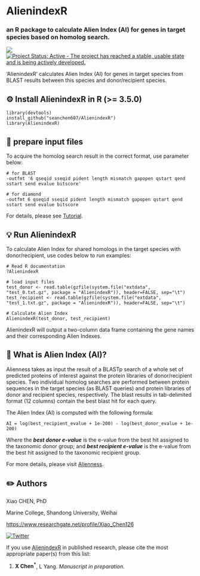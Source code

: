 # AlienindexR 
### an R package to calculate Alien Index (AI) for genes in target species based on homolog search.

[![](https://img.shields.io/badge/release%20version-0.99.1-green.svg)](https://github.com/seanchen607/FScanR)
[![Project Status: Active - The project has reached a stable, usable state and is being actively developed.](http://www.repostatus.org/badges/latest/active.svg)](http://www.repostatus.org/#active)

‘AlienindexR’ calculates Alien Index (AI) for genes in target species from BLAST results between this species and donor/recipient species. 

## :gear: Install AlienindexR in R (>= 3.5.0)

	library(devtools)
	install_github("seanchen607/AlienindexR")
	library(AlienindexR)

## :file_folder: prepare input files

To acquire the homolog search result in the correct format, use parameter below: 

	# for BLAST
	-outfmt '6 qseqid sseqid pident length mismatch gapopen qstart qend sstart send evalue bitscore'
  
	# for diamond
	-outfmt 6 qseqid sseqid pident length mismatch gapopen qstart qend sstart send evalue bitscore

For details, please see [Tutorial](https://seanchen607.github.io/AlienindexR.html).

## :bulb: Run AlienindexR

To calculate Alien Index for shared homologs in the target species with donor/recipient, use codes below to run examples: 

	# Read R documentation
	?AlienindexR
	
	# load input files
	test_donor <- read.table(gzfile(system.file("extdata", "test_0.txt.gz", package = "AlienindexR")), header=FALSE, sep="\t")
	test_recipient <- read.table(gzfile(system.file("extdata", "test_1.txt.gz", package = "AlienindexR")), header=FALSE, sep="\t")
	
	# Calculate Alien Index
	AlienindexR(test_donor, test_recipient)

AlienindexR will output a two-column data frame containing the gene names and their corresponding Alien Indexes.

## :orange_book: What is Alien Index (AI)?

Alienness takes as input the result of a BLASTp search of a whole set of predicted proteins of interest against the protein libraries of donor/recipient species. 
Two individual homolog searches are performed between protein sequences in the target species (as BLAST queries) and protein libraries of donor and recipient species, respectively. 
The blast results in tab-delimited format (12 columns) contain the best blast hit for each query. 

The Alien Index (AI) is computed with the following formula:

	AI = log(best_recipient_evalue + 1e-200) - log(best_donor_evalue + 1e-200)

Where the ***best donor e-value*** is the e-value from the best hit assigned to the taxonomic donor group; 
and ***best recipient e-value*** is the e-value from the best hit assigned to the taxonomic recipient group.

For more details, please visit [Alienness](https://alienness.sophia.inrae.fr/cgi/faq.cgi).

## :pencil2: Authors

Xiao CHEN, PhD

Marine College, Shandong University, Weihai

<https://www.researchgate.net/profile/Xiao_Chen126>

[![Twitter](https://img.shields.io/twitter/url/http/shields.io.svg?style=social&logo=twitter)](https://twitter.com/intent/tweet?hashtags=AlienindexR&url=https://github.com/seanchen607/AlienindexR&screen_name=SC607)

If you use [AlienindexR](https://github.com/seanchen607/AlienindexR) in
published research, please cite the most appropriate paper(s) from this
list:

1.  **X Chen<sup>\*</sup>**, L Yang. *Manuscript in preparation*.

